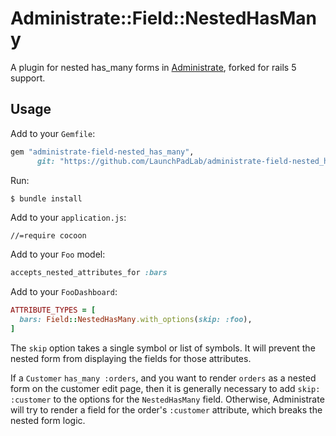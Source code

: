# Administrate::Field::NestedHasMany

A plugin for nested has_many forms in [Administrate], forked for rails 5 support.

## Usage

Add to your `Gemfile`:

```ruby
gem "administrate-field-nested_has_many",
      git: "https://github.com/LaunchPadLab/administrate-field-nested_has_many"
```

Run:

```bash
$ bundle install
```

Add to your `application.js`:
```
//=require cocoon
```

Add to your `Foo` model:
```ruby
accepts_nested_attributes_for :bars
```

Add to your `FooDashboard`:
```ruby
ATTRIBUTE_TYPES = [
  bars: Field::NestedHasMany.with_options(skip: :foo),
]
```

The `skip` option takes a single symbol or list of symbols.
It will prevent the nested form from displaying the fields for those attributes.

If a `Customer` `has_many :orders`,
and you want to render `orders` as a nested form on the customer edit page,
then it is generally necessary to add `skip: :customer` to the options
for the `NestedHasMany` field.
Otherwise, Administrate will try to render a field
for the order's `:customer` attribute,
which breaks the nested form logic.

[Administrate]: https://github.com/thoughtbot/administrate
